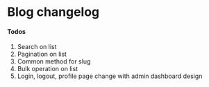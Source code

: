 # Blog changelog

#### Todos
1. Search on list
2. Pagination on list
3. Common method for slug
4. Bulk operation on list
5. Login, logout, profile page change with admin dashboard design